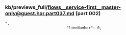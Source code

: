 ### kb/previews_full/flows__service-first__master-only@guest.har.part037.md (part 002)

```md
",
                            "lineNumber": 0,
                  
```

```
